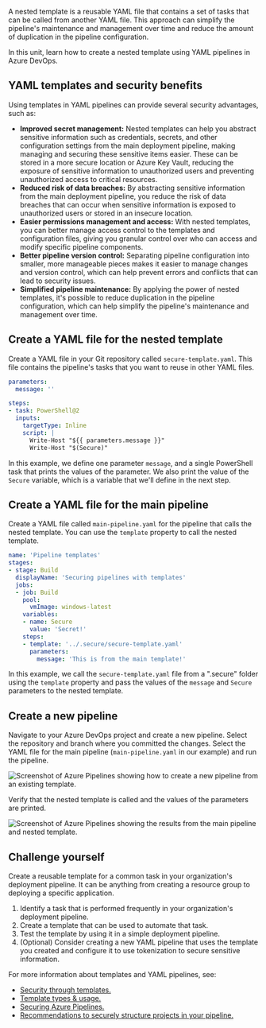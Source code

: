 A nested template is a reusable YAML file that contains a set of tasks that can be called from another YAML file. This approach can simplify the pipeline's maintenance and management over time and reduce the amount of duplication in the pipeline configuration.

In this unit, learn how to create a nested template using YAML pipelines in Azure DevOps.

## YAML templates and security benefits

Using templates in YAML pipelines can provide several security advantages, such as:

- **Improved secret management:** Nested templates can help you abstract sensitive information such as credentials, secrets, and other configuration settings from the main deployment pipeline, making managing and securing these sensitive items easier. These can be stored in a more secure location or Azure Key Vault, reducing the exposure of sensitive information to unauthorized users and preventing unauthorized access to critical resources.
- **Reduced risk of data breaches:** By abstracting sensitive information from the main deployment pipeline, you reduce the risk of data breaches that can occur when sensitive information is exposed to unauthorized users or stored in an insecure location.
- **Easier permissions management and access:** With nested templates, you can better manage access control to the templates and configuration files, giving you granular control over who can access and modify specific pipeline components.
- **Better pipeline version control:** Separating pipeline configuration into smaller, more manageable pieces makes it easier to manage changes and version control, which can help prevent errors and conflicts that can lead to security issues.
- **Simplified pipeline maintenance:** By applying the power of nested templates, it's possible to reduce duplication in the pipeline configuration, which can help simplify the pipeline's maintenance and management over time.

## Create a YAML file for the nested template

Create a YAML file in your Git repository called `secure-template.yaml`. This file contains the pipeline's tasks that you want to reuse in other YAML files.

```YAML
parameters:
  message: ''

steps:
- task: PowerShell@2
  inputs:
    targetType: Inline
    script: |
      Write-Host "${{ parameters.message }}"
      Write-Host "$(Secure)"

```

In this example, we define one parameter `message`, and a single PowerShell task that prints the values of the parameter. We also print the value of the `Secure` variable, which is a variable that we'll define in the next step.

## Create a YAML file for the main pipeline

Create a YAML file called `main-pipeline.yaml` for the pipeline that calls the nested template. You can use the `template` property to call the nested template.

```YAML
name: 'Pipeline templates'
stages:
- stage: Build
  displayName: 'Securing pipelines with templates'
  jobs:
  - job: Build
    pool:
      vmImage: windows-latest
    variables:
    - name: Secure
      value: 'Secret!'
    steps:
    - template: '../.secure/secure-template.yaml'
      parameters:
        message: 'This is from the main template!'

```

In this example, we call the `secure-template.yaml` file from a ".secure" folder using the `template` property and pass the values of the `message` and `Secure` parameters to the nested template.

## Create a new pipeline

Navigate to your Azure DevOps project and create a new pipeline. Select the repository and branch where you committed the changes. Select the YAML file for the main pipeline (`main-pipeline.yaml` in our example) and run the pipeline.

![Screenshot of Azure Pipelines showing how to create a new pipeline from an existing template.](../media/create-new-pipeline-yaml.png)

Verify that the nested template is called and the values of the parameters are printed.

![Screenshot of Azure Pipelines showing the results from the main pipeline and nested template.](../media/pipeline-template-results.png)

## Challenge yourself

Create a reusable template for a common task in your organization's deployment pipeline. It can be anything from creating a resource group to deploying a specific application.

1. Identify a task that is performed frequently in your organization's deployment pipeline.
2. Create a template that can be used to automate that task.
3. Test the template by using it in a simple deployment pipeline.
4. (Optional) Consider creating a new YAML pipeline that uses the template you created and configure it to use tokenization to secure sensitive information.

For more information about templates and YAML pipelines, see:

- [Security through templates.](/azure/devops/pipelines/security/templates)
- [Template types & usage.](/azure/devops/pipelines/process/templates/)
- [Securing Azure Pipelines.](/azure/devops/pipelines/security/overview/)
- [Recommendations to securely structure projects in your pipeline.](/azure/devops/pipelines/security/projects/)
